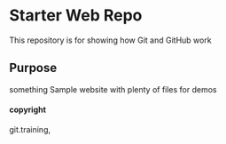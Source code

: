 # Starter Web Repo

This repository is for showing how Git and GitHub work

## Purpose
something
Sample website with plenty of files for demos
#### copyright
git.training,

